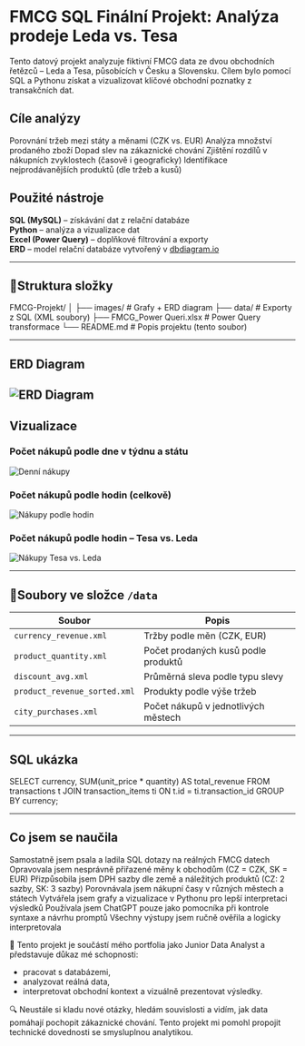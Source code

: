 # FMCG SQL Finální Projekt: Analýza prodeje Leda vs. Tesa

Tento datový projekt analyzuje fiktivní FMCG data ze dvou obchodních řetězců – Leda a Tesa, působících v Česku a Slovensku. 
Cílem bylo pomocí SQL a Pythonu získat a vizualizovat klíčové obchodní poznatky z transakčních dat.

## Cíle analýzy
Porovnání tržeb mezi státy a měnami (CZK vs. EUR)
Analýza množství prodaného zboží
Dopad slev na zákaznické chování
Zjištění rozdílů v nákupních zvyklostech (časově i geograficky)
Identifikace nejprodávanějších produktů (dle tržeb a kusů)

## Použité nástroje
**SQL (MySQL)** – získávání dat z relační databáze  
**Python** – analýza a vizualizace dat  
**Excel (Power Query)** – doplňkové filtrování a exporty  
**ERD** – model relační databáze vytvořený v [dbdiagram.io](https://dbdiagram.io)

---
## 📁Struktura složky
FMCG-Projekt/
│
├── images/           # Grafy + ERD diagram
├── data/             # Exporty z SQL (XML soubory)
├── FMCG_Power Queri.xlsx  # Power Query transformace
└── README.md         # Popis projektu (tento soubor)

---
## ERD Diagram

![ERD Diagram](images/FMCG_Projekt_ERD_diagram.png)
---

## Vizualizace

### Počet nákupů podle dne v týdnu a státu
![Denní nákupy](images/počet_nákupu_podle_dne_v_týdnu_a_státu.jpg)

### Počet nákupů podle hodin (celkově)
![Nákupy podle hodin](images/počet_nákupu_podle_hodiny_FMCG.jpg)

### Počet nákupů podle hodin – Tesa vs. Leda
![Nákupy Tesa vs. Leda](images/počet_nákupu_podle_hodin_-_Tesa_vs._Leda.jpg)

---
## 📂Soubory ve složce `/data`

| Soubor                        | Popis                                              |
|------------------------------|-----------------------------------------------------|
| `currency_revenue.xml`       | Tržby podle měn (CZK, EUR)                          |
| `product_quantity.xml`       | Počet prodaných kusů podle produktů                |
| `discount_avg.xml`           | Průměrná sleva podle typu slevy                    |
| `product_revenue_sorted.xml` | Produkty podle výše tržeb                          |
| `city_purchases.xml`         | Počet nákupů v jednotlivých městech                |

---
## SQL ukázka

SELECT currency, SUM(unit_price * quantity) AS total_revenue
FROM transactions t
JOIN transaction_items ti ON t.id = ti.transaction_id
GROUP BY currency;

----
## Co jsem se naučila

Samostatně jsem psala a ladila SQL dotazy na reálných FMCG datech
Opravovala jsem nesprávně přiřazené měny k obchodům (CZ = CZK, SK = EUR)
Přizpůsobila jsem DPH sazby dle země a náležitých produktů (CZ: 2 sazby, SK: 3 sazby)
Porovnávala jsem nákupní časy v různých městech a státech
Vytvářela jsem grafy a vizualizace v Pythonu pro lepší interpretaci výsledků
Používala jsem ChatGPT pouze jako pomocníka při kontrole syntaxe a návrhu promptů
Všechny výstupy jsem ručně ověřila a logicky interpretovala

📌 Tento projekt je součástí mého portfolia jako Junior Data Analyst a představuje důkaz mé schopnosti:
- pracovat s databázemi,
- analyzovat reálná data,
- interpretovat obchodní kontext a vizuálně prezentovat výsledky.

🔍 Neustále si kladu nové otázky, hledám souvislosti a vidím, jak data pomáhají pochopit zákaznické chování.
Tento projekt mi pomohl propojit technické dovednosti se smysluplnou analytikou.
